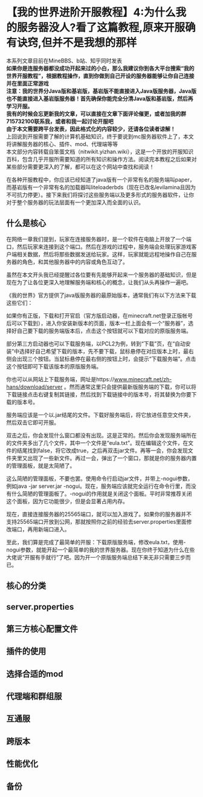 # 【我的世界进阶开服教程】4:为什么我的服务器没人?看了这篇教程,原来开服确有诀窍,但并不是我想的那样
本系列文章目前在MineBBS、b站、知乎同时发表  
**如果你是连服务器都没成功开起来过的小白，那么我建议你到各大平台搜索“我的世界开服教程”，根据教程操作，直到你做到自己开设的服务器能够让你自己连接并在里面正常游戏  
注意：我的世界分Java版和基岩版，基岩版不能直接进入Java版服务器，Java版也不能直接进入基岩版服务器！首先确保你能完全分清Java版和基岩版，然后再学习开服。​**  
**我有的时候会忘更新我的文章，可以直接在文章下面评论催更，或者加我的群715732100联系我，或者和我一起讨论开服吧**  
**由于本文需要跨平台发表，因此格式化的内容较少，还请各位读者谅解！**  
上回说到开服需要了解的计算机基础知识，终于要说到mc服务器软件上了，本文将讲解服务器的核心、插件、mod、代理端等等  
本文部分内容转载自笨蛋文档（nitwikit.yizhan.wiki），这是一个开放的开服知识百科，包含几乎开服所需要知道的所有知识和操作方法。阅读完本教程之后如果对某些部分需要更深入的了解，都可以在这个网站中查找和阅读！  

在各种开服教程中，你应该已经知道了java版有一个非常有名的服务端叫paper，而基岩版有一个非常有名的加载器叫liteloaderbds（现在已改名levilamina且因为不可抗力停更）。接下来我们将探讨这些服务端以及更多形式的服务器软件，让你对于整个服务器的玩法层面有一个更加深入而全面的认识。

## 什么是核心

在网络一章我们提到，玩家在连接服务器时，是一个软件在电脑上开放了一个端口，然后玩家来连接到这个端口。然后在游戏的过程中，服务端会处理玩家游戏客户端相关数据，然后将那些数据发送给玩家。这样，玩家就能远程地操作自己在服务器的角色，和其他服务器中的内容或角色互动了。

虽然在本文开头我已经提醒过各位要有先能够开起来一个服务器的基础知识，但是现在为了让各位更深入地理解服务端和核心的概念，让我们从头再操作一遍吧。

《我的世界》官方提供了java版服务器的最原始版本，通常我们有以下方法来下载这些它们：

如果你有正版，下载和打开官启（官方版启动器，在minecraft.net登录正版帐号后可以下载到），进入你安装新版本的页面，版本一栏上面会有一个“服务器”，选择好自己要下载的服务端版本后，点击这个按钮就可以下载对应的原版服务端。

部分第三方启动器也可以下载服务端，以PCL2为例，转到“下载”页，在“自动安装”中选择好自己希望下载的版本，先不要下载，鼠标悬停在对应版本上时，最右侧会出现三个按钮。当鼠标悬停在最右侧的按钮上时，会提示“下载服务端”。点击这个按钮即可下载该版本的原版服务端。

你也可以从网站上下载服务端，网址是https://www.minecraft.net/zh-hans/download/server 。然而通常这里只会提供最新版服务端的下载，你可以将下载链接点击右键复制其链接，然后找到下载链接中的版本号，将其替换为你要下载的版本号。

服务端应该是一个以.jar结尾的文件。下载好服务端后，将它放进任意空文件夹，然后双击它即可开服。

双击之后，你会发现什么窗口都没有出现。这是正常的。然后你会发现服务端所在的文件夹多出了几个文件，其中一个文件是“eula.txt”。现在编辑这个文件，在文件的结尾找到false，将它改成true，之后再双击jar文件。再等一会，你会发现文件夹里又出现了一些新文件。再过一会，弹出了一个窗口，那就是你的服务器内置的管理面板，就是太简陋了。

这么简陋的管理面板，不要也罢。使用命令行启动jar文件，并带上-nogui参数，例如java -jar server.jar -nogui。现在，服务端应该就完全运行在命令行里，而没有什么简陋的管理面板了。-nogui的作用就是关闭这个面板。平时非常推荐关闭这个面板，因为它功能很少，但是会显著占用内存。

现在，直接连接服务器的25565端口，就可以加入游戏了。如果你的服务器并不支持25565端口开放到公网，那就按照你之前的经验去server.properties里面修改端口，再用新端口进入。

至此，我们算是完成了最简单的开服：下载原版服务端，修改eula.txt，使用-nogui参数，就能开起一个最简单的我的世界服务器。现在你终于知道为什么在些大佬说“开服有手就行”了吧。因为开一个原版服务端总结下来无非只需要三步而已。

## 核心的分类
## server.properties
## 第三方核心配置文件
## 插件的使用
## 选择合适的mod
## 代理端和群组服
## 互通服
## 跨版本
## 性能优化
## 备份
